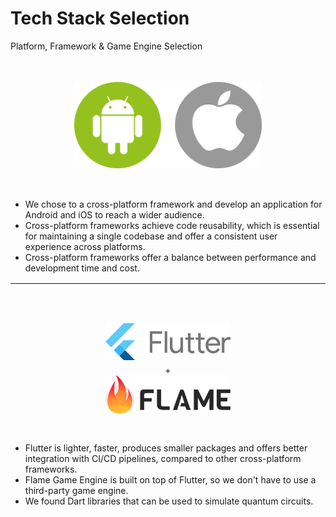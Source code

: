 # Tech Stack Selection

<p class='slide-subtitle'>Platform, Framework & Game Engine Selection</p>

<div class='section-wrapper container'>
    <div
      class='image-wrapper item-1-1 grey-shadow bg-white-smoke rounded-md'
      v-click='+1'
      v-motion
      :initial="{ x: -80 }"
      :enter="{ x: 0 }"
    >
      <img src='../../assets/cross_platform.png' width='300'/>
    </div>
    <div
      class='item-1-2'
      v-click='+1'
      v-motion
      :initial="{ x: 80 }"
      :enter="{ x: 0 }"
    >
      <ul class='flex-list'>
        <li>
          We chose to a cross-platform framework and develop an application for Android and iOS to reach a wider audience.
        </li>
        <li>
          Cross-platform frameworks achieve code reusability, which is essential for maintaining a single codebase and offer a consistent user experience across platforms.
        </li>
        <li>
          Cross-platform frameworks offer a balance between performance and development time and cost.
        </li>
      </ul>
    </div>
    <hr class='item-2'/>
    <div
      class='image-wrapper item-3-1 grey-shadow bg-white-smoke rounded-md'
      v-click='+2'
      v-motion
      :initial="{ y: -100 }"
      :enter="{ y: 0 }"
    >
      <img src='../../assets/flutter-black.png' width='200'/>
      <span id="plus-sign">+</span>
      <img src='../../assets/flame.png' width='200'/>
    </div>
    <div
      class='item-3-2'
      v-click='+3'
      v-motion
      :initial="{ x: -100 }"
      :enter="{ x: 0 }"
    >
      <ul class='flex-list'>
        <li>
          Flutter is lighter, faster, produces smaller packages and offers better integration with CI/CD pipelines, compared to other cross-platform frameworks.
        </li>
        <li>
          Flame Game Engine is built on top of Flutter, so we don't have to use a third-party game engine.
        </li>
        <li>
          We found Dart libraries that can be used to simulate quantum circuits.
        </li>
      </ul>
    </div>
</div>

<style>
  .container {
    column-gap: 2rem;
  }

  hr {
    width: 100%;
    margin-top: 1rem;
    margin-bottom: 2rem;
    margin-left: 0;
    margin-right: 0;
  }

  #plus-sign {
    margin-top: 0.5em;
  }

  .image-wrapper {
    display: flex;
    flex-direction: column;
    justify-content: center;
    align-items: center;
    padding: 1em;
    height: 180px;
  }

  .item-1-1 {
    grid-row: 1;
    grid-column: 1;
  }

  .item-1-2 {
    grid-row: 1;
    grid-column: 2;
  }

  .item-2 {
    grid-row: 2;
    grid-column: 1 / span 2;
  }

  .item-3-1 {
    grid-row: 3;
    grid-column: 1;
  }

  .item-3-2 {
    grid-row: 3;
    grid-column: 2;
  }
</style>
